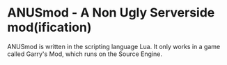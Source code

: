 ANUSmod - A Non Ugly Serverside mod(ification)
=======

ANUSmod is written in the scripting language Lua.
It only works in a game called Garry&#39;s Mod, which runs on the Source Engine.